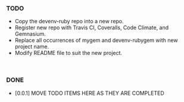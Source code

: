 ### TODO
- Copy the devenv-ruby repo into a new repo.
- Register new repo with Travis CI, Coveralls, Code Climate, and Gemnasium.
- Replace all occurrences of mygem and devenv-rubygem with new project name.
- Modify README file to suit the new project.


<br>


### DONE
- [0.0.1] MOVE TODO ITEMS HERE AS THEY ARE COMPLETED
